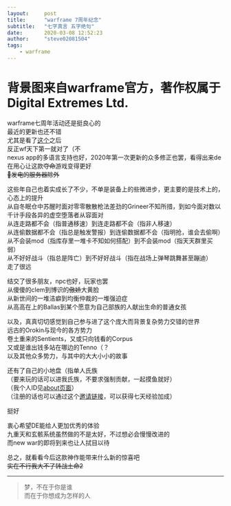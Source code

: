 ```yaml
---
layout:     post
title:      "warframe 7周年纪念"
subtitle:   "七字真言 五字绝句"
date:       2020-03-08 12:52:23
author:     "steve02081504"
tags: 
    - warframe 
---
```


# 背景图来自warframe官方，著作权属于Digital Extremes Ltd.  

warframe七周年活动还是挺良心的  
最近的更新也还不错  
尤其是看了[这个]( https://www.warframe.com/zh-hans/anniversary )之后  
反正wf天下第一就对了（不  
nexus app的多语言支持也好，2020年第一次更新的众多修正也罢，看得出来de在用心让这款~~夺命~~游戏变得更好  
~~🐹发电的服务器除外~~  
  
这些年自己也着实成长了不少，不单是装备上的些微进步，更主要的是技术上的，心态上的提升  
从自冬眠仓中苏醒时面对零零散散枪法差劲的Grineer不知所措，到如今面对数以千计手段各异的虚空堕落者从容面对  
从连走路都不会（指普通移速）到连走路都不会（指非人移速）  
从连偷数据都不会（指总是触发警报）到连偷数据都不会（指明抢，谁会去偷啊）  
从不会装mod（指库存里一堆卡不知如何搭配）到不会装mod（指天天群里买弱）  
从不好好战斗（指总是阵亡）到不好好战斗（指在战场上弹琴跳舞甚至蹦迪）  
走了很远  
  
结交了很多朋友，npc也好，玩家也罢  
从傻傻的clem到博识的~~傲娇~~大黄脸  
从新世间的一堆洁癖到均衡仲裁的一堆强迫症  
从高高在上的Ballas到某个愿意为自己部族的人献出生命的普通女孩  
  
以及，真真切切感觉到自己参与进了这个庞大而背景复杂势力交错的世界  
远古的Orokin与现今的各方势力  
卷土重来的Sentients，又或只向钱看的Corpus  
又或是谁出钱多站在哪边的Tenno（？  
以及其他众多势力，与其中的大大小小的故事  
  
还有了自己的小地盘（指单人氏族  
（要来玩的话可以进我氏族，不要求强制贡献，一起摸鱼就好）  
（我个人ID见[about页面]( /about )）  
（注册的话也可以通过这个[邀请链接](https://www.warframe.com/zh-hans/signup?referrerId=586aa32f3ade7f65084d43e7)，可以获得七天经验加成）  
  
挺好  
  
衷心希望DE能给人更加优秀的体验  
九重天和玄骸系统虽然做的不是太好，不过想必会慢慢改进的  
而new war的即将到来也让人拭目以待
  
总之，就看看今后这款神作能带来什么新的惊喜吧  
~~实在不行我大不了转战土命2~~  

______

>梦，不在于你是谁  
>而在于你想成为怎样的人  
